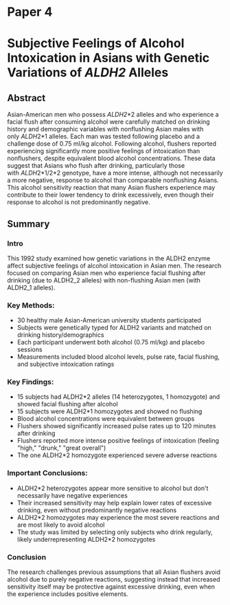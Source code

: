 # Paper 4

# Subjective Feelings of Alcohol Intoxication in Asians with Genetic Variations of *ALDH2* Alleles

## Abstract

Asian-American men who possess *ALDH2*\*2 alleles and who experience a facial flush after consuming alcohol were carefully matched on drinking history and demographic variables with nonflushing Asian males with only *ALDH*2\*1 alleles. Each man was tested following placebo and a challenge dose of 0.75 ml/kg alcohol. Following alcohol, flushers reported experiencing significantly more positive feelings of intoxication than nonflushers, despite equivalent blood alcohol concentrations. These data suggest that Asians who flush after drinking, particularly those with *ALDH*2\*1/2\*2 genotype, have a more intense, although not necessarily a more negative, response to alcohol than comparable nonflushing Asians. This alcohol sensitivity reaction that many Asian flushers experience may contribute to their lower tendency to drink excessively, even though their response to alcohol is not predominantly negative.

## Summary

### Intro

This 1992 study examined how genetic variations in the ALDH2 enzyme affect subjective feelings of alcohol intoxication in Asian men. The research focused on comparing Asian men who experience facial flushing after drinking (due to ALDH2_2 alleles) with non-flushing Asian men (with ALDH2_1 alleles).

### Key Methods:

- 30 healthy male Asian-American university students participated
- Subjects were genetically typed for ALDH2 variants and matched on drinking history/demographics
- Each participant underwent both alcohol (0.75 ml/kg) and placebo sessions
- Measurements included blood alcohol levels, pulse rate, facial flushing, and subjective intoxication ratings

### Key Findings:

- 15 subjects had ALDH2\*2 alleles (14 heterozygotes, 1 homozygote) and showed facial flushing after alcohol
- 15 subjects were ALDH2\*1 homozygotes and showed no flushing
- Blood alcohol concentrations were equivalent between groups
- Flushers showed significantly increased pulse rates up to 120 minutes after drinking
- Flushers reported more intense positive feelings of intoxication (feeling "high," "drunk," "great overall")
- The one ALDH2\*2 homozygote experienced severe adverse reactions

### Important Conclusions:

- ALDH2\*2 heterozygotes appear more sensitive to alcohol but don't necessarily have negative experiences
- Their increased sensitivity may help explain lower rates of excessive drinking, even without predominantly negative reactions
- ALDH2\*2 homozygotes may experience the most severe reactions and are most likely to avoid alcohol
- The study was limited by selecting only subjects who drink regularly, likely underrepresenting ALDH2\*2 homozygotes

### Conclusion

The research challenges previous assumptions that all Asian flushers avoid alcohol due to purely negative reactions, suggesting instead that increased sensitivity itself may be protective against excessive drinking, even when the experience includes positive elements.